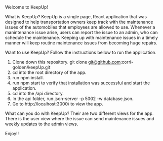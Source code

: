 Welcome to KeepUp!

What is KeepUp? KeepUp is a single page, React application that was designed to help transportation owners keep track with the maintenance issues of the automobiles that employees are allowed to use. Whenever a manintenance issue arise, users can report the issue to an admin, who can schedule the maintenance. Keeping up with maintenance issues in a timely manner will keep routine maintenance issues from becoming huge repairs.

Want to use KeepUp? Follow the instructions bellow to run the application.
1.	Clone down this repository. git clone git@github.com:corri-golden/keepUp.git
2.	cd into the root directory of the app.
3.  run npm install.
3.	run npm start to verify that installation was successful and start the application.
4.	cd into the /api directory.
5.	In the api folder, run json-server -p 5002 -w database.json.
6.	Go to http://localhost:3000/ to view the app.

What can you do with KeepUp? Their are two different views for the app. There is the user view where the issue can send maintenance issues and weekly updates to the admin views.

Enjoy!!
